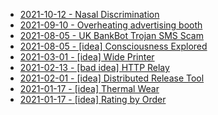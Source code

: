 * [2021-10-12 - Nasal Discrimination](https://youtu.be/tyM0Z0dSwSQ)
* [2021-09-10 - Overheating advertising booth](https://youtu.be/aTufJOtLDOw)
* [2021-08-05 - UK BankBot Trojan SMS Scam](https://youtu.be/IMO5ltOVv_4)
* [2021-08-05 - [idea] Consciousness Explored](08/consciousness-explored)
* [2021-03-01 - [idea] Wide Printer](03/wide-printer)
* [2021-02-13 - [bad idea] HTTP Relay](02/http-relay)
* [2021-02-01 - [idea] Distributed Release Tool](02/distributed-release-tool)
* [2021-01-17 - [idea] Thermal Wear](01/thermal-wear)
* [2021-01-17 - [idea] Rating by Order](01/rating-by-order)
